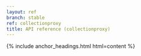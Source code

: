 ```yaml
---
layout: ref
branch: stable
ref: collectionproxy
title: API reference (collectionproxy)
---
```

{% include anchor_headings.html html=content %}